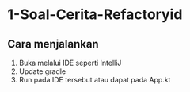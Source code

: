 # 1-Soal-Cerita-Refactoryid

## Cara menjalankan
1. Buka melalui IDE seperti IntelliJ
2. Update gradle
3. Run pada IDE tersebut atau dapat pada App.kt
